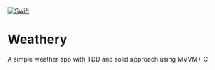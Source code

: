 [![Swift](https://github.com/Bobbyphtr/Weathery/actions/workflows/swift.yml/badge.svg?branch=main)](https://github.com/Bobbyphtr/Weathery/actions/workflows/swift.yml)

# Weathery
A simple weather app with TDD and solid approach using MVVM+ C
